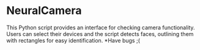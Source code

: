 # NeuralCamera
This Python script provides an interface for checking camera functionality. Users can select their devices and the script detects faces, outlining them with rectangles for easy identification.  *Have bugs ;(
